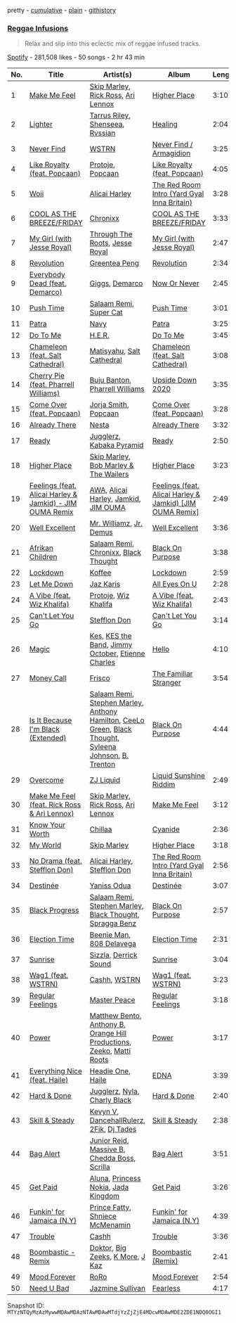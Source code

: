 pretty - [cumulative](/playlists/cumulative/37i9dQZF1DWSkkUxEhrBdF.md) - [plain](/playlists/plain/37i9dQZF1DWSkkUxEhrBdF) - [githistory](https://github.githistory.xyz/mackorone/spotify-playlist-archive/blob/main/playlists/plain/37i9dQZF1DWSkkUxEhrBdF)

### [Reggae Infusions](https://open.spotify.com/playlist/37i9dQZF1DWSkkUxEhrBdF)

> Relax and slip into this eclectic mix of reggae infused tracks.

[Spotify](https://open.spotify.com/user/spotify) - 281,508 likes - 50 songs - 2 hr 43 min

| No. | Title | Artist(s) | Album | Length |
|---|---|---|---|---|
| 1 | [Make Me Feel](https://open.spotify.com/track/7AMZspzuS0GTepZu4EBc9f) | [Skip Marley](https://open.spotify.com/artist/4ryoUS0W8qXokfMxrlJt6O), [Rick Ross](https://open.spotify.com/artist/1sBkRIssrMs1AbVkOJbc7a), [Ari Lennox](https://open.spotify.com/artist/1vaQ6v3pOFxAIrFoPrAcom) | [Higher Place](https://open.spotify.com/album/3LrRzezQmsqxC2eyqVvdAr) | 3:10 |
| 2 | [Lighter](https://open.spotify.com/track/7CUN0vUHWCCC6k0q7VetJe) | [Tarrus Riley](https://open.spotify.com/artist/4frHO7KPcfMjhnVdIMJ98c), [Shenseea](https://open.spotify.com/artist/1OFOShsIbhy1l5x73yuVyB), [Rvssian](https://open.spotify.com/artist/1fctva4kpRbg2k3v7kwRuS) | [Healing](https://open.spotify.com/album/7ney1rLIvPE3TkvYPS0fDz) | 2:04 |
| 3 | [Never Find](https://open.spotify.com/track/3XdmxkGq16K3L1VcKChi57) | [WSTRN](https://open.spotify.com/artist/5nSAh3wlH7VaqpnkiMjzDs) | [Never Find / Armagidion](https://open.spotify.com/album/2L9yHTn8KvFuPKvMvPGAET) | 3:25 |
| 4 | [Like Royalty \(feat\. Popcaan\)](https://open.spotify.com/track/4ezz5XTWn8PPTuDagSM8pH) | [Protoje](https://open.spotify.com/artist/7BGR8y1VZAWK2oR4zD9COr), [Popcaan](https://open.spotify.com/artist/62DmErcU7dqZbJaDqwsqzR) | [Like Royalty \(feat\. Popcaan\)](https://open.spotify.com/album/1vRu5xDjU8UI01GFdvWrnP) | 4:05 |
| 5 | [Woii](https://open.spotify.com/track/10J8eHB9Yajz8NODmjpjvt) | [Alicai Harley](https://open.spotify.com/artist/4HIgMgldxGG0v8nSDWJrnh) | [The Red Room Intro \(Yard Gyal Inna Britain\)](https://open.spotify.com/album/0x2r34IBmG1VXaOZK7TRTH) | 3:28 |
| 6 | [COOL AS THE BREEZE/FRIDAY](https://open.spotify.com/track/68Hl1nI7Ico8cgwkBtA9Fg) | [Chronixx](https://open.spotify.com/artist/2oZcMYiKpjaA2Et5mU3RPP) | [COOL AS THE BREEZE/FRIDAY](https://open.spotify.com/album/6q8ljQkUDzmBIrEqqXIB8m) | 3:33 |
| 7 | [My Girl \(with Jesse Royal\)](https://open.spotify.com/track/7aoFX5COiBtWVtPrICoIPN) | [Through The Roots](https://open.spotify.com/artist/3kXFPAfFzG0LrudmtGM6Yc), [Jesse Royal](https://open.spotify.com/artist/4aXUVIuNCDbLoRAYfuVDi1) | [My Girl \(with Jesse Royal\)](https://open.spotify.com/album/7oJPNVO1uedU2le7WqIFFq) | 2:47 |
| 8 | [Revolution](https://open.spotify.com/track/3FkhhQ3raWD4sMZBttYqzq) | [Greentea Peng](https://open.spotify.com/artist/5z9wLR0RGBcWMXr4fCZW0K) | [Revolution](https://open.spotify.com/album/1e6ABIXpYwNkTzaaJ5SHD0) | 2:34 |
| 9 | [Everybody Dead \(feat\. Demarco\)](https://open.spotify.com/track/5lBbcqyb8yJ0XRYF6Dw8tb) | [Giggs](https://open.spotify.com/artist/3S0tlB4fE7ChxI2pWz8Xip), [Demarco](https://open.spotify.com/artist/0af5VM6xubf8EXKvoG35x6) | [Now Or Never](https://open.spotify.com/album/5REuIeh4EBrkU0Nrz3n5jT) | 2:45 |
| 10 | [Push Time](https://open.spotify.com/track/4qeMtlPANjhEHKWm3VhmyK) | [Salaam Remi](https://open.spotify.com/artist/0rlS0SzVFk8BoiAW0fGBbN), [Super Cat](https://open.spotify.com/artist/7hHDN8REbPLpv46ROortOM) | [Push Time](https://open.spotify.com/album/0hG4yN1bfY9KhQcnUTQSDG) | 3:01 |
| 11 | [Patra](https://open.spotify.com/track/5dSVsizLbphK8OAJeMexof) | [Navy](https://open.spotify.com/artist/5lcuEyOhY94UGnsCgzTFao) | [Patra](https://open.spotify.com/album/78rDbpH7vb5bD8nBXrZFxz) | 3:25 |
| 12 | [Do To Me](https://open.spotify.com/track/0CmQgwV3Bmzh9nZb9TNVEI) | [H.E.R.](https://open.spotify.com/artist/3Y7RZ31TRPVadSFVy1o8os) | [Do To Me](https://open.spotify.com/album/6b9SrV7fOCmUubzvBQvRVg) | 3:45 |
| 13 | [Chameleon \(feat\. Salt Cathedral\)](https://open.spotify.com/track/0DcmjBeZnsf97sdVsTgqIk) | [Matisyahu](https://open.spotify.com/artist/5eyMzR1hYiEZtN2c9ly2kw), [Salt Cathedral](https://open.spotify.com/artist/1HhSYZFNNPTTZuOlSfZUJP) | [Chameleon \(feat\. Salt Cathedral\)](https://open.spotify.com/album/5z0NKs8Nb8dAPfZywEJjAi) | 3:08 |
| 14 | [Cherry Pie \(feat\. Pharrell Williams\)](https://open.spotify.com/track/5qEkTgdOkGbGiy00IPuEFo) | [Buju Banton](https://open.spotify.com/artist/4wLAjfeqAsV66AocWNcowA), [Pharrell Williams](https://open.spotify.com/artist/2RdwBSPQiwcmiDo9kixcl8) | [Upside Down 2020](https://open.spotify.com/album/0gZau2nRsooGhfgul60N4l) | 3:35 |
| 15 | [Come Over \(feat\. Popcaan\)](https://open.spotify.com/track/58mtgcQVZ56NgWHKsN94nD) | [Jorja Smith](https://open.spotify.com/artist/1CoZyIx7UvdxT5c8UkMzHd), [Popcaan](https://open.spotify.com/artist/62DmErcU7dqZbJaDqwsqzR) | [Come Over \(feat\. Popcaan\)](https://open.spotify.com/album/6sYqQ3Pem0Ml376lKx545S) | 3:28 |
| 16 | [Already There](https://open.spotify.com/track/67MpXN05qxu09WaM98n6RD) | [Nesta](https://open.spotify.com/artist/0TWVX68OyQscge2TZzChPx) | [Already There](https://open.spotify.com/album/2Yz7RFQXL1Ug3lkv2OXbgN) | 3:32 |
| 17 | [Ready](https://open.spotify.com/track/6VDgMJdCeStxNkwBr6AQB3) | [Jugglerz](https://open.spotify.com/artist/5dM0ApSI0k1TcOseiik0sY), [Kabaka Pyramid](https://open.spotify.com/artist/10p1CDVyRIkR2ybAu7SbVH) | [Ready](https://open.spotify.com/album/4vDMTgy7svuDfJK5nXHPtu) | 2:50 |
| 18 | [Higher Place](https://open.spotify.com/track/6jQB97LaIftgb81KhkisXl) | [Skip Marley](https://open.spotify.com/artist/4ryoUS0W8qXokfMxrlJt6O), [Bob Marley & The Wailers](https://open.spotify.com/artist/2QsynagSdAqZj3U9HgDzjD) | [Higher Place](https://open.spotify.com/album/3LrRzezQmsqxC2eyqVvdAr) | 3:23 |
| 19 | [Feelings \(feat\. Alicai Harley & Jamkid\) \- JIM OUMA Remix](https://open.spotify.com/track/5VhyyFcqviM5GP4tyyvTaM) | [AWA](https://open.spotify.com/artist/0dR988NNn8lrFhXTOxyJfZ), [Alicai Harley](https://open.spotify.com/artist/4HIgMgldxGG0v8nSDWJrnh), [Jamkid](https://open.spotify.com/artist/1AXqKV1nhx3eMcHzD5pNVx), [JIM OUMA](https://open.spotify.com/artist/0Q7lBZA5qBXAvkSVS4Ytt7) | [Feelings \(feat\. Alicai Harley & Jamkid\) \[JIM OUMA Remix\]](https://open.spotify.com/album/0PLR56CJlrhyskk6UCye6M) | 2:49 |
| 20 | [Well Excellent](https://open.spotify.com/track/7uX7niEFrJFmj3SFHsnwkL) | [Mr\. Williamz](https://open.spotify.com/artist/3iL52u3kr14P6cTpB0VuEs), [Jr\. Demus](https://open.spotify.com/artist/2P7kXO4UzC2NHSHRmtdWlb) | [Well Excellent](https://open.spotify.com/album/4of34K5GjdYXRcfLKwjHKG) | 3:36 |
| 21 | [Afrikan Children](https://open.spotify.com/track/4c8z56rvgeuTfJ7Pm9XGeE) | [Salaam Remi](https://open.spotify.com/artist/0rlS0SzVFk8BoiAW0fGBbN), [Chronixx](https://open.spotify.com/artist/2oZcMYiKpjaA2Et5mU3RPP), [Black Thought](https://open.spotify.com/artist/6DJEUXZm0e2rAohdoZ5Voo) | [Black On Purpose](https://open.spotify.com/album/5lFtGwlHH9ek0vfIeNXg4E) | 3:38 |
| 22 | [Lockdown](https://open.spotify.com/track/0izUjTuDrUy2FgQOSRALSU) | [Koffee](https://open.spotify.com/artist/1gWjcmBsveEYMxOZ0VRi32) | [Lockdown](https://open.spotify.com/album/0tJs3Wig9YBdDG8jGKeLq6) | 2:59 |
| 23 | [Let Me Down](https://open.spotify.com/track/7FomypRpFKzSIBOX338U4P) | [Jaz Karis](https://open.spotify.com/artist/4rDcfb3TEWyx0BKdzKG24I) | [All Eyes On U](https://open.spotify.com/album/2umS0zGMtYWdzitt9wwqqg) | 2:28 |
| 24 | [A Vibe \(feat\. Wiz Khalifa\)](https://open.spotify.com/track/6gkepFIH72ZdSIAjtvS7ZV) | [Protoje](https://open.spotify.com/artist/7BGR8y1VZAWK2oR4zD9COr), [Wiz Khalifa](https://open.spotify.com/artist/137W8MRPWKqSmrBGDBFSop) | [A Vibe \(feat\. Wiz Khalifa\)](https://open.spotify.com/album/6bTB8c23Zg98mJNN5wx5bw) | 2:43 |
| 25 | [Can't Let You Go](https://open.spotify.com/track/5YmPSElBlLt0Yy1zPOUGqi) | [Stefflon Don](https://open.spotify.com/artist/2ExGrw6XpbtUAJHTLtUXUD) | [Can't Let You Go](https://open.spotify.com/album/3x7XvqGzt8oR9Gm0x4r2wV) | 3:14 |
| 26 | [Magic](https://open.spotify.com/track/2md0a0rA0bpwS45hy6suj4) | [Kes](https://open.spotify.com/artist/7E6r9S8qCRfZVCjF1A8do6), [KES the Band](https://open.spotify.com/artist/1dghdU4VhWh2b4BMf3scHH), [Jimmy October](https://open.spotify.com/artist/7ymbjgoFo1FSdcVCKjxQUn), [Etienne Charles](https://open.spotify.com/artist/4JykHd21q5YnsKDekqnqD3) | [Hello](https://open.spotify.com/album/3pIpTzmFJulw4vtUQ3oEQA) | 4:10 |
| 27 | [Money Call](https://open.spotify.com/track/4Xa68Oy7He9wkodJuRQEXW) | [Frisco](https://open.spotify.com/artist/1AKNroq6zJX4DlJaA0dcKw) | [The Familiar Stranger](https://open.spotify.com/album/31r2AedXvvd13nNpVRfcC6) | 3:54 |
| 28 | [Is It Because I'm Black \(Extended\)](https://open.spotify.com/track/4u73Jz0oUWodHCW4HIqJo2) | [Salaam Remi](https://open.spotify.com/artist/0rlS0SzVFk8BoiAW0fGBbN), [Stephen Marley](https://open.spotify.com/artist/0CIwCGmQMqHqiblnZlFia1), [Anthony Hamilton](https://open.spotify.com/artist/2DzRMyWgjuMbYvt5BLbpCo), [CeeLo Green](https://open.spotify.com/artist/5nLYd9ST4Cnwy6NHaCxbj8), [Black Thought](https://open.spotify.com/artist/6DJEUXZm0e2rAohdoZ5Voo), [Syleena Johnson](https://open.spotify.com/artist/1lE6SEy8f84Zhjvp7r8yTD), [B\. Trenton](https://open.spotify.com/artist/61MrlHthfjJXkkdegGOrvh) | [Black On Purpose](https://open.spotify.com/album/5lFtGwlHH9ek0vfIeNXg4E) | 4:44 |
| 29 | [Overcome](https://open.spotify.com/track/1pYsH4fPMAtfGohBWq6rdZ) | [ZJ Liquid](https://open.spotify.com/artist/32EMPFuSw1tkuAxXxGh2CU) | [Liquid Sunshine Riddim](https://open.spotify.com/album/4bwzaSm0GBbWeZUSEp8jVW) | 2:49 |
| 30 | [Make Me Feel \(feat\. Rick Ross & Ari Lennox\)](https://open.spotify.com/track/683pmH1N542FzPKKvs0Aqs) | [Skip Marley](https://open.spotify.com/artist/4ryoUS0W8qXokfMxrlJt6O), [Rick Ross](https://open.spotify.com/artist/1sBkRIssrMs1AbVkOJbc7a), [Ari Lennox](https://open.spotify.com/artist/1vaQ6v3pOFxAIrFoPrAcom) | [Make Me Feel](https://open.spotify.com/album/5debgHMJNijFtEvXbR6LS0) | 3:12 |
| 31 | [Know Your Worth](https://open.spotify.com/track/215G1JMk2keJwZDGbDipB5) | [Chillaa](https://open.spotify.com/artist/5vUrBWaEq2yr4OgnEpOJHB) | [Cyanide](https://open.spotify.com/album/33kvQqrm25RLUv1c68lFFd) | 2:36 |
| 32 | [My World](https://open.spotify.com/track/3acMAUnwxMKfuXIt3SNqDw) | [Skip Marley](https://open.spotify.com/artist/4ryoUS0W8qXokfMxrlJt6O) | [Higher Place](https://open.spotify.com/album/3LrRzezQmsqxC2eyqVvdAr) | 3:18 |
| 33 | [No Drama \(feat\. Stefflon Don\)](https://open.spotify.com/track/5IwPk4BR6mHHtutEFaWtSi) | [Alicai Harley](https://open.spotify.com/artist/4HIgMgldxGG0v8nSDWJrnh), [Stefflon Don](https://open.spotify.com/artist/2ExGrw6XpbtUAJHTLtUXUD) | [The Red Room Intro \(Yard Gyal Inna Britain\)](https://open.spotify.com/album/0x2r34IBmG1VXaOZK7TRTH) | 2:56 |
| 34 | [Destinée](https://open.spotify.com/track/7gZ2bijt8bdXqHa846b3W9) | [Yaniss Odua](https://open.spotify.com/artist/4DIUpxntUKirdKs79Cpjrl) | [Destinée](https://open.spotify.com/album/6zkB1pBwzHuRUlsRtBqgqD) | 3:07 |
| 35 | [Black Progress](https://open.spotify.com/track/5E9iIUkJfw9z1IrUkThMbK) | [Salaam Remi](https://open.spotify.com/artist/0rlS0SzVFk8BoiAW0fGBbN), [Stephen Marley](https://open.spotify.com/artist/0CIwCGmQMqHqiblnZlFia1), [Black Thought](https://open.spotify.com/artist/6DJEUXZm0e2rAohdoZ5Voo), [Spragga Benz](https://open.spotify.com/artist/2RUW6D53228zMHAXjaQI8f) | [Black On Purpose](https://open.spotify.com/album/5lFtGwlHH9ek0vfIeNXg4E) | 2:57 |
| 36 | [Election Time](https://open.spotify.com/track/5wBauhWmIU3IbThhEl05zg) | [Beenie Man](https://open.spotify.com/artist/4L3GTE04bW5N7azA9QPhjA), [808 Delavega](https://open.spotify.com/artist/3dPuXCO7uQLHphYgFzUXCJ) | [Election Time](https://open.spotify.com/album/3QyJ6rtQyRluGQKo8a6lRS) | 2:31 |
| 37 | [Sunrise](https://open.spotify.com/track/6s2oKDMKjbJy2Jq5q3Iej6) | [Sizzla](https://open.spotify.com/artist/72T7x96EAqN2UWvAgobYfv), [Derrick Sound](https://open.spotify.com/artist/6K2wSa8g588RRkVb0ZPkqo) | [Sunrise](https://open.spotify.com/album/4eZqd5GZGYhX98s7Z8ciG3) | 3:04 |
| 38 | [Wag1 \(feat\. WSTRN\)](https://open.spotify.com/track/3ewnXMFcLUCoYkWvxsUA5K) | [Cashh](https://open.spotify.com/artist/1CTdJErNqnCWNwtxJmleua), [WSTRN](https://open.spotify.com/artist/5nSAh3wlH7VaqpnkiMjzDs) | [Wag1 \(feat\. WSTRN\)](https://open.spotify.com/album/3A7uzh4630SBNb4nUfhrz5) | 3:23 |
| 39 | [Regular Feelings](https://open.spotify.com/track/2T6Dh7NJFqxsIqY2kR01dR) | [Master Peace](https://open.spotify.com/artist/4GNHtO2iEJ09r4JNTlqnO9) | [Regular Feelings](https://open.spotify.com/album/5mdHED7haw2lEssZMGjikQ) | 3:18 |
| 40 | [Power](https://open.spotify.com/track/2LiIsHtBfKGEEdqGI8rxca) | [Matthew Bento](https://open.spotify.com/artist/1lz8mmm4zJ07PO9sgaNjdY), [Anthony B](https://open.spotify.com/artist/7Lij2ZLJJQOfGojVR3Wmqa), [Orange Hill Productions](https://open.spotify.com/artist/151jcpHFIGIuCFuyzBlzAU), [Zeeko](https://open.spotify.com/artist/6H1vOlDzWIDHEGiGQKyREh), [Matti Roots](https://open.spotify.com/artist/7pwS9nfrHRpGrE2F7xz6FB) | [Power](https://open.spotify.com/album/4aMCCyhZdPoXWh3yeAjQPB) | 3:17 |
| 41 | [Everything Nice \(feat\. Haile\)](https://open.spotify.com/track/5bM9BQznXZ4zAvrDlaws6m) | [Headie One](https://open.spotify.com/artist/6UCQYrcJ6wab6gnQ89OJFh), [Haile](https://open.spotify.com/artist/48Zl8yw6YhIsymNwvNMlnM) | [EDNA](https://open.spotify.com/album/066XCkY2VUxaJHf5g3tHJx) | 3:39 |
| 42 | [Hard & Done](https://open.spotify.com/track/50ZQ13cDPuFaSXfWdPwa5n) | [Jugglerz](https://open.spotify.com/artist/5dM0ApSI0k1TcOseiik0sY), [Nyla](https://open.spotify.com/artist/4VZY0nxYMSNotbS7WjNVQy), [Charly Black](https://open.spotify.com/artist/5sK8BsvyDl4TFA6KaBf8or) | [Hard & Done](https://open.spotify.com/album/2mdQ5xNL2QOBniNeHrhIDY) | 2:40 |
| 43 | [Skill & Steady](https://open.spotify.com/track/65dhZDMJ4eifxYqJjERBFW) | [Kevyn V](https://open.spotify.com/artist/3Ny44fCQVoy3gEwdyMqAUu), [DancehallRulerz](https://open.spotify.com/artist/7vKTly2ufzt1vPBUKvuuDh), [2Fik](https://open.spotify.com/artist/3TmucDSfk9ChMNebAXrYyO), [Dj Tades](https://open.spotify.com/artist/1zkwng6zki0lHoikDdfsHf) | [Skill & Steady](https://open.spotify.com/album/4hOYiwVEgniVVhVSC1Sflg) | 2:38 |
| 44 | [Bag Alert](https://open.spotify.com/track/6HFqBbXr8AmRZ8gpEAAk7x) | [Junior Reid](https://open.spotify.com/artist/0qPUDOVD0aYR2lmCilnscs), [Massive B](https://open.spotify.com/artist/36fJ2Mx3ktclhSlBbsUbFY), [Chedda Boss](https://open.spotify.com/artist/71Jv72IogW8lsFMr5GEG0z), [Scrilla](https://open.spotify.com/artist/58e1DU63g4ro3Ei0Nv0ieV) | [Bag Alert](https://open.spotify.com/album/14ZaLzBc24E2pNPP9sdEei) | 3:51 |
| 45 | [Get Paid](https://open.spotify.com/track/3CDFVcwAfqfgPz1p4R68bh) | [Aluna](https://open.spotify.com/artist/5ITI6SEoUZMIXXkzCfr4oE), [Princess Nokia](https://open.spotify.com/artist/6lay1nwbE6hTx1jivysUAL), [Jada Kingdom](https://open.spotify.com/artist/2FgooFaZzZy6PUyJImk0kG) | [Get Paid](https://open.spotify.com/album/1CALZisS03Xxfx04MijkvO) | 3:26 |
| 46 | [Funkin' for Jamaica \(N.Y\)](https://open.spotify.com/track/3krr9GWbBpnESJLoq8XUV7) | [Prince Fatty](https://open.spotify.com/artist/2KQRgrZISaDwQNpiLUTAnr), [Shniece McMenamin](https://open.spotify.com/artist/44odrjJUepZctaUDynBx8E) | [Funkin' for Jamaica \(N.Y\)](https://open.spotify.com/album/77HXxyvJZiCeCt3Byo0bhe) | 4:39 |
| 47 | [Trouble](https://open.spotify.com/track/3OuLmkQmyawqrMAC3w5Wjt) | [Cashh](https://open.spotify.com/artist/1CTdJErNqnCWNwtxJmleua) | [Trouble](https://open.spotify.com/album/4YALDeVXSEaWeqe9hHax86) | 3:36 |
| 48 | [Boombastic \- Remix](https://open.spotify.com/track/5sBg78mRFIU6RNIz68WSqe) | [Doktor](https://open.spotify.com/artist/39Oq22GIYJKzgCbCDbOnRl), [Big Zeeks](https://open.spotify.com/artist/1Vu6ENs1kZxIXu3AVsPfxz), [K More](https://open.spotify.com/artist/4UKS4Oy01hi0BkmFulT5LM), [J Kaz](https://open.spotify.com/artist/2hON2XzN5pQVjggGRTdEr4) | [Boombastic \(Remix\)](https://open.spotify.com/album/7r33xJoTInXGWmv4hZ3134) | 2:41 |
| 49 | [Mood Forever](https://open.spotify.com/track/1RxSIa8oMMPzBjjpKsgN3S) | [RoRo](https://open.spotify.com/artist/4AuHHsxMRVg7bXSgvlrAff) | [Mood Forever](https://open.spotify.com/album/3DDk8Okv8KjmnlOwSALaH9) | 2:54 |
| 50 | [Need U Bad](https://open.spotify.com/track/0Ri0LzOMJmqi9HGZE5cRYV) | [Jazmine Sullivan](https://open.spotify.com/artist/7gSjFKpVmDgC2MMsnN8CYq) | [Fearless](https://open.spotify.com/album/2V99Z0aZgSK6XTbh19UYTU) | 4:17 |

Snapshot ID: `MTYzNTQyMzAzMywwMDAwMDAzNTAwMDAwMTdjYzZjZjE4MDcwMDAwMDE2ZDE1NDQ0OGI1`